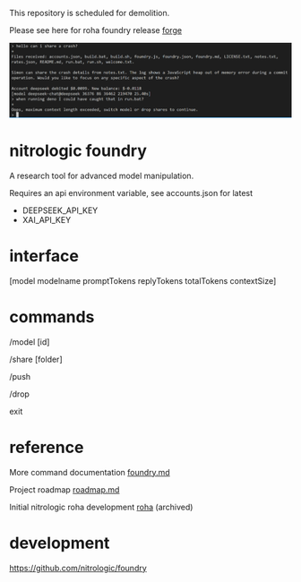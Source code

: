 This repository is scheduled for demolition.

Please see here for roha foundry release [forge](https://github.com/nitrologic/forge)


![foundry-rc2](media/foundry1.png)

# nitrologic foundry

A research tool for advanced model manipulation.

Requires an api environment variable, see accounts.json for latest

* DEEPSEEK_API_KEY
* XAI_API_KEY 

# interface

[model modelname promptTokens replyTokens totalTokens contextSize]

# commands

/model [id]

/share [folder]

/push

/drop

exit

# reference

More command documentation [foundry.md](foundry.md)

Project roadmap [roadmap.md](roadmap.md)

Initial nitrologic roha development [roha](https://github.com/nitrologic/roha) (archived)

# development

https://github.com/nitrologic/foundry


